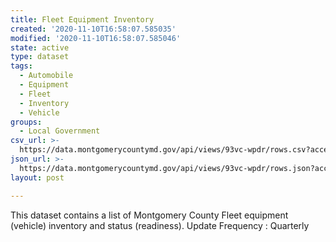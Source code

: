 ```yaml
---
title: Fleet Equipment Inventory
created: '2020-11-10T16:58:07.585035'
modified: '2020-11-10T16:58:07.585046'
state: active
type: dataset
tags:
  - Automobile
  - Equipment
  - Fleet
  - Inventory
  - Vehicle
groups:
  - Local Government
csv_url: >-
  https://data.montgomerycountymd.gov/api/views/93vc-wpdr/rows.csv?accessType=DOWNLOAD
json_url: >-
  https://data.montgomerycountymd.gov/api/views/93vc-wpdr/rows.json?accessType=DOWNLOAD
layout: post

---
```

This dataset contains a list of Montgomery County Fleet equipment (vehicle) inventory and status (readiness).
Update Frequency : Quarterly
